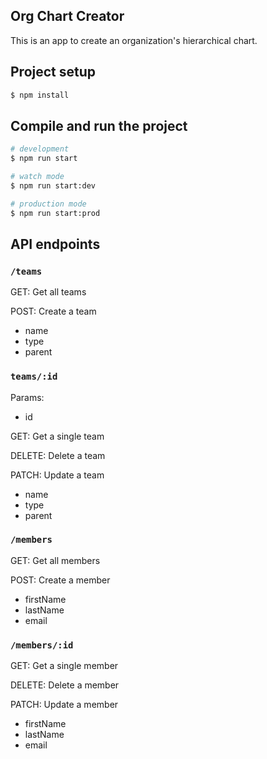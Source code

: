## Org Chart Creator
This is an app to create an organization's hierarchical chart.

## Project setup

```bash
$ npm install
```

## Compile and run the project

```bash
# development
$ npm run start

# watch mode
$ npm run start:dev

# production mode
$ npm run start:prod
```

## API endpoints
### `/teams`
GET: Get all teams

POST: Create a team
- name
- type
- parent

### `teams/:id`
Params:
- id

GET: Get a single team

DELETE: Delete a team

PATCH: Update a team
- name
- type
- parent

### `/members`
GET: Get all members

POST: Create a member
- firstName
- lastName
- email

### `/members/:id`
GET: Get a single member

DELETE: Delete a member

PATCH: Update a member
- firstName
- lastName
- email

